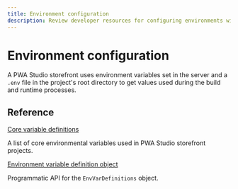 ```yaml
---
title: Environment configuration
description: Review developer resources for configuring environments with the Buildpack package of the PWA Studio framework.
---
```


# Environment configuration

A PWA Studio storefront uses environment variables set in the server and a `.env` file in the project's root directory to get values used during the build and runtime processes.

<DiscoverBlock width="100%" slots="heading, link, text"/>

## Reference

[Core variable definitions](/api/buildpack/environment/variables/)

A list of core environmental variables used in PWA Studio storefront projects.

<DiscoverBlock width="100%" slots="link, text"/>

[Environment variable definition object](/api/buildpack/environment/definition-object/)

Programmatic API for the `EnvVarDefinitions` object.
